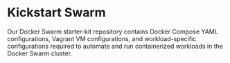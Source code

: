 # Kickstart Swarm
Our Docker Swarm starter-kit repository contains Docker Compose YAML configurations, Vagrant VM configurations, and workload-specific configurations required to automate and run containerized workloads in the Docker Swarm cluster.
